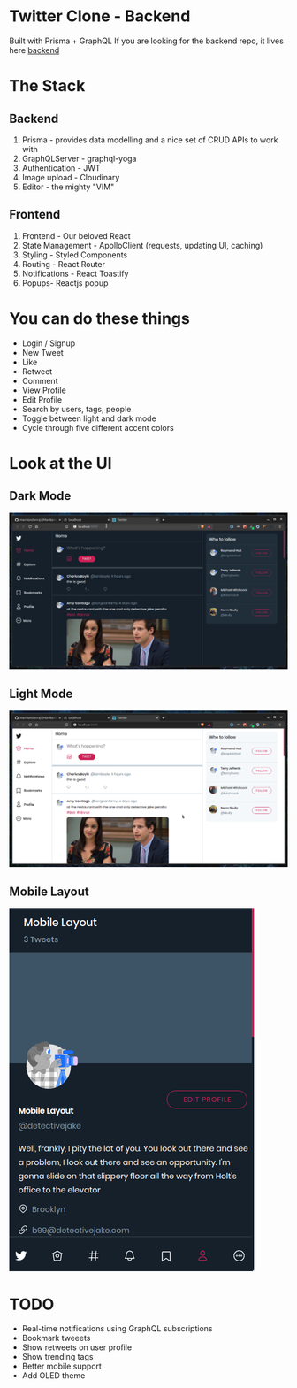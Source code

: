 # Twitter Clone - Backend

Built with Prisma + GraphQL
If you are looking for the backend repo, it lives here [backend](https://github.com/manikandanraji/twitter-clone-backend)

# The Stack

## Backend
1. Prisma - provides data modelling and a nice set of CRUD APIs to work with
2. GraphQLServer - graphql-yoga
3. Authentication - JWT 
4. Image upload - Cloudinary
5. Editor - the mighty "VIM" 

## Frontend
1. Frontend - Our beloved React
2. State Management - ApolloClient (requests, updating UI, caching)
3. Styling - Styled Components
4. Routing - React Router
5. Notifications - React Toastify
6. Popups- Reactjs popup

# You can do these things
- Login / Signup
- New Tweet
- Like
- Retweet
- Comment
- View Profile
- Edit Profile
- Search by users, tags, people
- Toggle between light and dark mode
- Cycle through five different accent colors

# Look at the UI

## Dark Mode

![Dark](screenshots/twitter_clone_frontend_dark.png)

## Light Mode

![Light](screenshots/twitter_clone_frontend_light.png)

## Mobile Layout
![Mobile](screenshots/mobile_layout.png)

# TODO
- Real-time notifications using GraphQL subscriptions
- Bookmark tweeets
- Show retweets on user profile
- Show trending tags
- Better mobile support
- Add OLED theme
